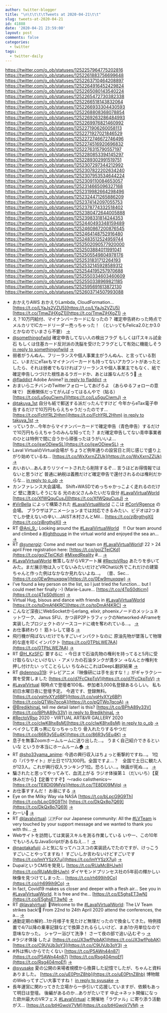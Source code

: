 ```yaml
---
author: twitter-blogger
title: "\n\t\t\t\tTweets at 2020-04-21\t\t"
slug: tweets-at-2020-04-21
id: 41888
date: '2020-04-21 23:59:00'
layout: post
comments: false
categories:
  - twitter
tags:
  - twitter-daily
---
```


https://twitter.com/o_ob/statuses/1252257964775202816 https://twitter.com/o_ob/statuses/1252261883756699648 https://twitter.com/o_ob/statuses/1252263710464208897 https://twitter.com/o_ob/statuses/1252264916452429824 https://twitter.com/o_ob/statuses/1252265080143540224 https://twitter.com/o_ob/statuses/1252265472730382338 https://twitter.com/o_ob/statuses/1252266518143832064 https://twitter.com/o_ob/statuses/1252266933304430593 https://twitter.com/o_ob/statuses/1252268808368078854 https://twitter.com/o_ob/statuses/1252269263286484993 https://twitter.com/o_ob/statuses/1252269976821460992 https://twitter.com/o_ob/statuses/1252271906260058113 https://twitter.com/o_ob/statuses/1252271927021846529 https://twitter.com/o_ob/statuses/1252272746672746496 https://twitter.com/o_ob/statuses/1252274516920696832 https://twitter.com/o_ob/statuses/1252276315790557197 https://twitter.com/o_ob/statuses/1252280853394145297 https://twitter.com/o_ob/statuses/1252289302991519751 https://twitter.com/o_ob/statuses/1252307297344212992 https://twitter.com/o_ob/statuses/1252307822202634240 https://twitter.com/o_ob/statuses/1252307953534644224 https://twitter.com/o_ob/statuses/1252309110084653057 https://twitter.com/o_ob/statuses/1252314665096327168 https://twitter.com/o_ob/statuses/1252319982664298496 https://twitter.com/o_ob/statuses/1252324471265886209 https://twitter.com/o_ob/statuses/1252374142097055753 https://twitter.com/o_ob/statuses/1252378774332518402 https://twitter.com/o_ob/statuses/1252380472644005888 https://twitter.com/o_ob/statuses/1252398331814244353 https://twitter.com/o_ob/statuses/1252440493348159489 https://twitter.com/o_ob/statuses/1252460867200876545 https://twitter.com/o_ob/statuses/1252464148752916480 https://twitter.com/o_ob/statuses/1252483512524959744 https://twitter.com/o_ob/statuses/1252502090577920000 https://twitter.com/o_ob/statuses/1252503884011991041 https://twitter.com/o_ob/statuses/1252505549804978176 https://twitter.com/o_ob/statuses/1252531831712264193 https://twitter.com/o_ob/statuses/1252532145928589312 https://twitter.com/o_ob/statuses/1252544195257970688 https://twitter.com/o_ob/statuses/1252550334603460609 https://twitter.com/o_ob/statuses/1252550338969821185 https://twitter.com/o_ob/statuses/1252595691613872130 https://twitter.com/o_ob/statuses/1252603714507993088  

*   おかえりAWS おかえりLambda, CloudFormation… [https://t.co/LYaJs2VZU5](https://t.co/LYaJs2VZU5) [https://t.co/TmwZjHXgZ1](https://t.co/TmwZjHXgZ1) [->](https://twitter.com/o_ob/statuses/1252257964775202816)
*   え？10万円給付、マイナンバーカードになったの？ 確定申告終わった時点で メルカリでICカードリーダー売っちゃった！ （といってもFelica2.0とか3.0とかなのでいまさら不要） [->](https://twitter.com/o_ob/statuses/1252261883756699648)
*   [@somethingofwild](https://twitter.com/somethingofwild) 確定申告してない人の検出フラグ もしくはITスキル試金石 もしくは住基カード反対派の洗脳を受けたフラグとして有効に機能しそう [in reply to somethingofwild](https://twitter.com/somethingofwild/statuses/1252262797263532034) [->](https://twitter.com/o_ob/statuses/1252263710464208897)
*   弱者がうんぬん、フリーランスや個人事業主がうんぬん、と言っている割に、いまだにeTaxもマイナンバーカードも持ってないアカウントがあったとしたら、それは弱者でもなければフリーランスや個人事業主でもなく、紙で確定申告しつづけた根性あるラガードか、あとは誰なんだろう🤔 [->](https://twitter.com/o_ob/statuses/1252264916452429824)
*   [@fladdict](https://twitter.com/fladdict) Adobe Anime? [in reply to fladdict](https://twitter.com/fladdict/statuses/1252262306924294144) [->](https://twitter.com/o_ob/statuses/1252265080143540224)
*   おまいらニチバンのTwitterフォローしてあげろよ （あらゆるフォローの意味で） 医療関係だってがんばってはるんやで（貼る） [https://t.co/Lu5guCiwmJ](https://t.co/Lu5guCiwmJ) [->](https://twitter.com/o_ob/statuses/1252265472730382338)
*   [@takuya_1st](https://twitter.com/takuya_1st) 自分も紙で郵送する派だったんですけど 今年からeTax電子申告するだけで10万円もらえちゃうだったのです… [https://t.co/FchYRL2Hhm](https://t.co/FchYRL2Hhm) [in reply to takuya_1st](https://twitter.com/takuya_1st/statuses/1252265454594191363) [->](https://twitter.com/o_ob/statuses/1252266518143832064)
*   っていうか…今年からマイナンバーカードで確定申告（青色申告）するだけで10万円もらえちゃうのみんな知ってた？ まだ確定申告してない青申事業者のひとは特例で間に合うから頑張ったほうがいいよ… [https://t.co/jswODiewSL](https://t.co/jswODiewSL) [->](https://twitter.com/o_ob/statuses/1252266933304430593)
*   Laval VirtualのVirtual会場が ちょうど例年通りの設営日と同じ感じで盛り上がり始めているね… [https://t.co/WxXxrnZZUk](https://t.co/WxXxrnZZUk) [->](https://twitter.com/o_ob/statuses/1252268808368078854)
*   おいおい…あんまりリツイートされたら削除するぞ… 言うほどお得情報ではないと思うけど 普通に納税は義務だけど確定申告で還付されるのは権利だからな… [in reply to o_ob](https://twitter.com/o_ob/statuses/1252266933304430593) [->](https://twitter.com/o_ob/statuses/1252269263286484993)
*   カンファレンス大会議場。 Shift+WASDでめっちゃかっこよく走れるのだけど 壁に激突しそうになる 光のお父さんみたいだな自分 [#LavalVirtualWorld](https://twitter.com/search?q=%23LavalVirtualWorld&src=hash) [https://t.co/XfWQquCusJ](https://t.co/XfWQquCusJ) [->](https://twitter.com/o_ob/statuses/1252269976821460992)
*   [#VirBella](https://twitter.com/search?q=%23VirBella&src=hash) によって構築された [#LavalVirtuaWorld](https://twitter.com/search?q=%23LavalVirtuaWorld&src=hash) ここは [#ConVRgence](https://twitter.com/search?q=%23ConVRgence&src=hash) の会場。 ブラウザはアニメーションまでは対応できるみたい、ビデオは2つまでしか使えないの辛い…JAIST木村さんとMil… [https://t.co/zjBrgthgXI](https://t.co/zjBrgthgXI) [->](https://twitter.com/o_ob/statuses/1252271906260058113)
*   RT [@Ani_9_](https://twitter.com/Ani_9_): Looking around the [#LavalVirtualWorld](https://twitter.com/search?q=%23LavalVirtualWorld&src=hash)　‼️ Our team around and climbed a [#lighthouse](https://twitter.com/search?q=%23lighthouse&src=hash) in the virtual world and enjoyed the sea an… [->](https://twitter.com/o_ob/statuses/1252271927021846529)
*   RT [@_synergiz_](https://twitter.com/_synergiz_): Come and meet our team on [#LavalVirtualWorld](https://twitter.com/search?q=%23LavalVirtualWorld&src=hash)! 22 > 24 april Free registration here: [https://t.co/goiZTeiCKd](https://t.co/goiZTeiCKd) [#MixedReality](https://twitter.com/search?q=%23MixedReality&src=hash) #… [->](https://twitter.com/o_ob/statuses/1252272746672746496)
*   [#LavalVirtualWorld](https://twitter.com/search?q=%23LavalVirtualWorld&src=hash) 散策しながらVRアート展 [#RectoVRso](https://twitter.com/search?q=%23RectoVRso&src=hash) あたりを歩いてみた。まだ展示物は入ってないみたいだけどVRChat以外でこれだけの建築ちゃんと作った例はなかなか見れないよね…。 （昔、Sec… [https://t.co/0Ew9muxqqw](https://t.co/0Ew9muxqqw) [->](https://twitter.com/o_ob/statuses/1252274516920696832)
*   I've found a key person on the list, so I just tried the function... but I could meet her finally :-) (Marie-Laure… [https://t.co/4TpS0dticm](https://t.co/4TpS0dticm) [->](https://twitter.com/o_ob/statuses/1252276315790557197)
*   Virtual Hug, bisous and dance with friends in [#LavalVirtualWorld](https://twitter.com/search?q=%23LavalVirtualWorld&src=hash) [https://t.co/toDmAf4KRC](https://t.co/toDmAf4KRC) [->](https://twitter.com/o_ob/statuses/1252280853394145297)
*   こんなど深夜にWebSocketからerlang, elixir, phoenixノードのメッシュネットワーク、Janus SFU、かつ非P2PトラフィックのNetworked-AFrameを実装したプロジェクトのソースコードに魂を奪われている…。 [->](https://twitter.com/o_ob/statuses/1252289302991519751)
*   お仕事終わり！ 筋トレして寝る [->](https://twitter.com/o_ob/statuses/1252307297344212992)
*   飛行機が飛ばないだけでもすごいインパクトなのに 原油先物が墜落して物理的な底を叩くインパクト [https://t.co/0TPbLWE7AA](https://t.co/0TPbLWE7AA) [->](https://twitter.com/o_ob/statuses/1252307822202634240)
*   RT [@H_KzSFC](https://twitter.com/H_KzSFC): 要するに ・今日まで石油先物の権利を持ってると5月に受け取らないといけない ・アメリカの石油タンクが満タン →なんとか権利を押し付けたい ってことらしい ちなみにこれはDeepL翻訳結果 [->](https://twitter.com/o_ob/statuses/1252307953534644224)
*   RT [@dennou319](https://twitter.com/dennou319): テレビアニメ『映像研には手を出すな！』がギャラクシー賞を受賞しました [https://t.co/d7FcCkpToV](https://t.co/d7FcCkpToV) [->](https://twitter.com/o_ob/statuses/1252309110084653057)
*   [#LavalVirtual](https://twitter.com/search?q=%23LavalVirtual&src=hash) 現時点で登壇者100名、参加者3,000名登録あるらしい。 私も初日水曜日夜に登壇予定。 今週です、登録無料。 [https://t.co/vqHvXYz6BP](https://t.co/vqHvXYz6BP) [https://t.co/pQTWo7qcoA](https://t.co/pQTWo7qcoA) [->](https://twitter.com/o_ob/statuses/1252314665096327168)
*   [@BredikhinaL](https://twitter.com/BredikhinaL) tell me detail later! is this? [https://t.co/BPhA89y33V](https://t.co/BPhA89y33V) [in reply to BredikhinaL](https://twitter.com/BredikhinaL/statuses/1252292257899843586) [->](https://twitter.com/o_ob/statuses/1252319982664298496)
*   [#RectoVRso](https://twitter.com/search?q=%23RectoVRso&src=hash) 2020 - VIRTUAL ART&VR GALLERY 2020 [https://t.co/cIwK8hx8sM](https://t.co/cIwK8hx8sM) [in reply to o_ob](https://twitter.com/o_ob/statuses/1252274516920696832) [->](https://twitter.com/o_ob/statuses/1252324471265886209)
*   ベイクして真っ黒になっちゃったり 骨入れたりするやつだ [https://t.co/86R3y5Eu4K](https://t.co/86R3y5Eu4K) [->](https://twitter.com/o_ob/statuses/1252374142097055753)
*   息子を無事Zoomホームルームに送り出した…。 うまく自己紹介できるといいな というか本当にホームルーム🏠 [->](https://twitter.com/o_ob/statuses/1252378774332518402)
*   RT [@sho33yama_anime](https://twitter.com/sho33yama_anime): 今週の興行収入はちょっと衝撃的ですね…。 1位の『パラサイト』が土日で173,100円。全国ですよ…？　全国で土日に観た人が123人。これが興行収入ランキング1位。恐ろしい…。映画が死ぬ…。 [->](https://twitter.com/o_ob/statuses/1252380472644005888)
*   騙されたと思ってやってみて、血流上がる ラジオ体操第１（だいいち）【夏休みだから】【定番ですぞ】〜radio calisthenics〜 [https://t.co/TE8Dl09MVq](https://t.co/TE8Dl09MVq) [->](https://twitter.com/o_ob/statuses/1252398331814244353)
*   お仕事すすんだ！ お昼にする [->](https://twitter.com/o_ob/statuses/1252440493348159489)
*   Eye on the Milky Way via NASA [https://t.co/bLpcG9G9Th](https://t.co/bLpcG9G9Th) [https://t.co/DkQx8p7Q69](https://t.co/DkQx8p7Q69) [->](https://twitter.com/o_ob/statuses/1252460867200876545)
*   わーい🙌 [->](https://twitter.com/o_ob/statuses/1252464148752916480)
*   RT [@lavalvirtual](https://twitter.com/lavalvirtual): 🇯🇵For our Japanese community: All the [#LVTeam](https://twitter.com/search?q=%23LVTeam&src=hash) is very touched by your support message and we wanted to thank you with thi… [->](https://twitter.com/o_ob/statuses/1252483512524959744)
*   Webサイトを訪問しては実装スキルを測る作業している いやー、この10年でもいろんなJavaScriptがあるねえ…！ [->](https://twitter.com/o_ob/statuses/1252502090577920000)
*   [@naotakafujii](https://twitter.com/naotakafujii) ふと気になってハコスコの実装読んでたのですが、けっこうすごいことやってますね！ すごいしか言わないけどすごいです [https://t.co/lmYYSzX7ui](https://t.co/lmYYSzX7ui) [->](https://twitter.com/o_ob/statuses/1252503884011991041)
*   DupalというCMSを発見し [https://t.co/RUaMcBHJwh](https://t.co/RUaMcBHJwh) ダイヤモンドプリンセス社の5年前の輝かしい映像を見つけてしまった… [https://t.co/rh699ih9Co](https://t.co/rh699ih9Co) [->](https://twitter.com/o_ob/statuses/1252505549804978176)
*   In fact, Covid19 makes us closer and deeper with a flesh air... See you in [#LavalVirtualWorld](https://twitter.com/search?q=%23LavalVirtualWorld&src=hash). It is free and the… [https://t.co/E5ghsET3wN](https://t.co/E5ghsET3wN) [->](https://twitter.com/o_ob/statuses/1252531831712264193)
*   RT [@lavalvirtual](https://twitter.com/lavalvirtual): 📢Welcome to the [#LavalVirtualWorld](https://twitter.com/search?q=%23LavalVirtualWorld&src=hash): The LV Team strikes back!💪 From 22nd to 24th April 2020 attend the conferences, the a… [->](https://twitter.com/o_ob/statuses/1252532145928589312)
*   通勤定期の解約…1か月様子を見たけど無理だったので換金してきた。特例措置で4/7以降の乗車記録などで換算されるらしいけど、まあ1か月単位なので意味なかった。 シャワー浴びて洗浄！ さーて夜の部で追い込むぞっ [->](https://twitter.com/o_ob/statuses/1252544195257970688)
*   #ラジオ体操 したよ [https://t.co/JX3wfPpbAK](https://t.co/JX3wfPpbAK) [https://t.co/C9UVJb3oY3](https://t.co/C9UVJb3oY3) [->](https://twitter.com/o_ob/statuses/1252550334603460609)
*   #外は怖いからでたくない [https://t.co/P5AWn44n87](https://t.co/P5AWn44n87) [https://t.co/Rsg404moEf](https://t.co/Rsg404moEf) [->](https://twitter.com/o_ob/statuses/1252550338969821185)
*   [@syusake](https://twitter.com/syusake) 夏の公開の来場者規模から換算した記憶でしたが、ちゃんと資料ありました。 [https://t.co/uE0PtnZ8hb](https://t.co/uE0PtnZ8hb) 博物館のWebってすごい大事ですね！ [in reply to syusake](https://twitter.com/syusake/statuses/1252211708103233541) [->](https://twitter.com/o_ob/statuses/1252595691613872130)
*   長年運営に関わってきた立場から一歩引いて応援していますが、依頼もあって明日は登壇。 後編があるのか…ありがたいです 中止→ネット開催になった欧州最大のVRフェス [#LavalVirtual](https://twitter.com/search?q=%23LavalVirtual&src=hash) と開催地「ラヴァル」に寄り添う活動がス… [https://t.co/btHGwoV7VM](https://t.co/btHGwoV7VM) [->](https://twitter.com/o_ob/statuses/1252603714507993088)